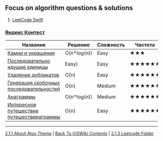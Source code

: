 ## Focus on algorithm questions & solutions

1. [LeetCode Swift](https://github.com/TerryHuangHD/LeetCode-Swift#microsoft)

### [Яндекс Контест](https://contest.yandex.ru/contest/8458/enter/)

| Название | Решение | Сложность | Частота |
|------------|------------|------------|------------|
| [Камни и украшения](./2.1.3%20Leetcode/2.1.3.2%20CountCharInStr.md) | O(n*log(n)) | Easy | ★★★ |
| [Последовательно идущие единицы](https://contest.yandex.ru/contest/8458/problems/B/) | Easy)| Easy | ★★★★★★ |
| [Удаление дубликатов](https://contest.yandex.ru/contest/8458/problems/C/) | O(n)| Easy | ★★★★★★ |
| [Генерация скобочных последовательностей](https://contest.yandex.ru/contest/8458/problems/D/) | O(n)| Medium | ★★★★★★ |
| [Анаграммы](./2.1.3%20Leetcode/2.1.3.1%20Anagram.md) | O(n*log(n))| Medium | ★★★★★★ |
| [Интересное путешествие путешествиеаграммы](https://contest.yandex.ru/contest/8458/problems/G/) | O(n)| Easy | ★★★★★★ |

---

[2.1.1 About Algo Theme](./2.1.1%20AboutAlgo.md) | [Back To iOSWiki Contents](https://github.com/eldaroid/iOSWiki) |  [2.1.3 Leetcode Folder](./2.1.3%20Leetcode/)
